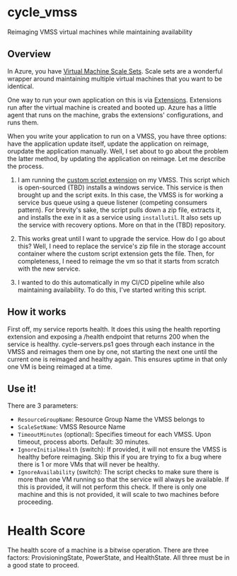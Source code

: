 # cycle_vmss
Reimaging VMSS virtual machines while maintaining availability

## Overview
In Azure, you have [Virtual Machine Scale Sets](https://docs.microsoft.com/en-us/azure/virtual-machine-scale-sets/overview).  Scale sets are a wonderful wrapper around maintaining multiple virtual machines that you want to be identical.

One way to run your own application on this is via [Extensions](https://docs.microsoft.com/en-us/azure/virtual-machines/extensions/features-windows).  Extensions run after the virtual machine is created and booted up.  Azure has a little agent that runs on the machine, grabs the extensions' configurations, and runs them.

When you write your application to run on a VMSS, you have three options: have the application update itself, update the application on reimage, orupdate the application manually.  Well, I set about to go about the problem the latter method, by updating the application on reimage.  Let me describe the process.

1. I am running the [custom script extension][script-extension] on my VMSS.  This script which is open-sourced (TBD) installs a windows service.  This service is then brought up and the script exits.  In this case, the VMSS is for working a service bus queue using a queue listener (competing consumers pattern). For brevity's sake, the script pulls down a zip file, extracts it, and installs the exe in it as a service using `installutil`.  It also sets up the service with recovery options.  More on that in the (TBD) repository. 

2. This works great until I want to upgrade the service.  How do I go about this?  Well, I need to replace the service's zip file in the storage account container where the custom script extension gets the file.  Then, for completeness, I need to reimage the vm so that it starts from scratch with the new service.

3.  I wanted to do this automatically in my CI/CD pipeline while also maintaining availability.  To do this, I've started writing this script.

## How it works
First off, my service reports health.  It does this using the health reporting extension and exposing a /health endpoint that returns 200 when the service is healthy.  cycle-servers.ps1 goes through each instance in the VMSS and reimages them one by one, not starting the next one until the current one is reimaged and healthy again.  This ensures uptime in that only one VM is being reimaged at a time.

## Use it!
There are 3 parameters:
- `ResourceGroupName`: Resource Group Name the VMSS belongs to
- `ScaleSetName`: VMSS Resource Name
- `TimeoutMinutes` (optional): Specifies timeout for each VMSS.  Upon timeout, process aborts.  Default: 30 minutes.
- `IgnoreInitialHealth` (switch): If provided, it will not ensure the VMSS is healthy before reimaging.  Skip this if you are trying to fix a bug where there is 1 or more VMs that will never be healthy.
- `IgnoreAvailability` (switch): The script checks to make sure there is more than one VM running so that the service will always be available.  If this is provided, it will not perform this check.  If there is only one machine and this is not provided, it will scale to two machines before proceeding.

# Health Score
The health score of a machine is a bitwise operation.  There are three factors: ProvisioningState, PowerState, and HealthState.  All three must be in a good state to proceed.


[script-extension]: https://docs.microsoft.com/en-us/azure/virtual-machines/windows/tutorial-automate-vm-deployment?toc=https%3A%2F%2Fdocs.microsoft.com%2Fen-us%2Fazure%2Fvirtual-machines%2Fextensions%2Ftoc.json&bc=https%3A%2F%2Fdocs.microsoft.com%2Fen-us%2Fazure%2Fbread%2Ftoc.json 
